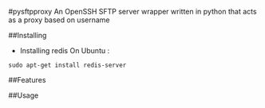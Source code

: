 #pysftpproxy
An OpenSSH SFTP server wrapper written in python that acts as a proxy based on username

##Installing

* Installing redis
On Ubuntu : 
```Shell
sudo apt-get install redis-server
```

##Features

##Usage
	

